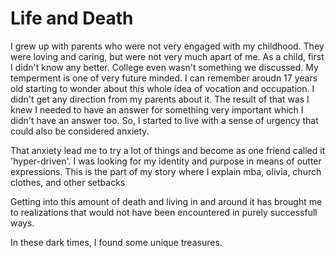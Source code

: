 # Life and Death

I grew up with parents who were not very engaged with my childhood. They were loving and caring, but were not very much apart of me. As a child, first I didn't know any better. College even wasn't something we discussed. My temperment is one of very future minded. I can remember aroudn 17 years old starting to wonder about this whole idea of vocation and occupation. I didn't get any direction from my parents about it. The result of that was I knew I needed to have an answer for something very important which I didn't have an answer too. So, I started to live with a sense of urgency that could also be considered anxiety.

That anxiety lead me to try a lot of things and become as one friend called it 'hyper-driven'. I was looking for my identity and purpose in means of outter expressions. This is the part of my story where I explain mba, olivia, church clothes, and other setbacks

Getting into this amount of death and living in and around it has brought me to realizations that would not have been encountered in purely successfull ways.

In these dark times, I found some unique treasures.

